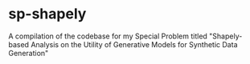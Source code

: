 # sp-shapely
A compilation of the codebase for my Special Problem titled "Shapely-based Analysis on the Utility of Generative Models for Synthetic Data Generation"

